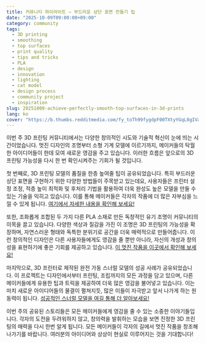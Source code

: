 ```yaml
---
title: 커뮤니티 하이라이트 – 부드러운 상단 표면 만들기 팁
date: "2025-10-09T09:00:00+09:00"
category: community
tags:
  - 3D printing
  - smoothing
  - top surfaces
  - print quality
  - tips and tricks
  - PLA
  - design
  - innovation
  - lighting
  - cat model
  - design process
  - community project
  - inspiration
slug: 20251009-achieve-perfectly-smooth-top-surfaces-in-3d-prints
lang: ko
cover: "https://b.thumbs.redditmedia.com/fy_toTh99fygdpF00TXtyYGqL8gIVaTrNJ4G8Zv-ZSU.jpg"
---
```


이번 주 3D 프린팅 커뮤니티에서는 다양한 창의적인 시도와 기술적 혁신이 눈에 띄는 시간이었습니다. 멋진 디자인의 조명부터 소형 기계 모델에 이르기까지, 메이커들의 탁월한 아이디어들이 한데 모여 새로운 영감을 주고 있습니다. 이러한 흐름은 앞으로의 3D 프린팅 가능성을 다시 한 번 확인시켜주는 기회가 될 것입니다.

첫 번째로, 3D 프린팅 모델의 품질을 한층 높여줄 팁이 공유되었습니다. 특히 부드러운 상단 표면을 구현하기 위한 다양한 방법들이 주목받고 있는데요, 사용자들은 프린터 설정 조정, 적층 높이 최적화 및 후처리 기법을 활용하여 더욱 완성도 높은 모델을 만들 수 있는 기술을 익히고 있습니다. 이를 통해 메이커들은 각자의 작품에 더 많은 자부심을 느낄 수 있게 됩니다. [여기에서 자세한 내용을 확인해 보세요!](https://www.reddit.com/r/3Dprinting/comments/1o29ie1/how_to_get_smoother_top_surfaces/)

또한, 조화롭게 조합된 두 가지 다른 PLA 소재로 만든 독창적인 유기 조명이 커뮤니티의 이목을 끌고 있습니다. 다양한 색상과 질감을 가진 이 조명은 3D 프린팅의 가능성을 확장하며, 자연스러운 형태와 독특한 분위기로 공간을 더욱 매력적으로 만들어줍니다. 이런 창의적인 디자인은 다른 사용자들에게도 영감을 줄 뿐만 아니라, 자신의 개성과 창의성을 표현하기에 좋은 기회를 제공하고 있습니다. [이 멋진 작품을 이곳에서 확인해 보세요!](https://www.reddit.com/r/3Dprinting/comments/1o2dhf7/a_combination_of_two_pla_materials_created_this/)

마지막으로, 3D 프린터로 제작된 완전 가동 스너럴 모델의 성공 사례가 공유되었습니다. 이 프로젝트는 디자인에서부터 프린팅, 조립까지의 모든 과정을 담고 있으며, 다른 메이커들에게 유용한 팁과 트릭을 제공하여 더욱 많은 영감을 불어넣고 있습니다. 이는 마치 새로운 아이디어들의 물결이 펼쳐지듯, 많은 이들이 자극받고 앞서 나가게 하는 원동력이 됩니다. [성공적인 스너럴 모델을 여길 통해 더 알아보세요!](https://www.reddit.com/r/3Dprinting/comments/1o2yyoo/got_a_fully_functional_snarl/)

이번 주의 공유된 스토리들은 모든 메이커들에게 영감을 줄 수 있는 소중한 이야기들입니다. 각자의 도전을 두려워하지 않고, 창의력을 발휘하는 모습을 보면 진정한 3D 프린팅의 매력을 다시 한번 알게 됩니다. 모든 메이커들이 각자의 길에서 멋진 작품을 창조해 나가기를 바랍니다. 여러분의 아이디어와 상상이 현실로 이루어지는 것을 기대합니다!